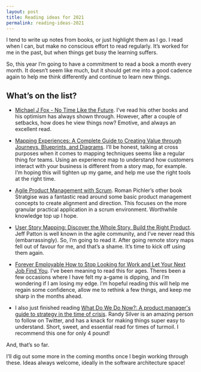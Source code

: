 ```yaml
---
layout: post
title: Reading ideas for 2021
permalink: reading-ideas-2021
---
```

I tend to write up notes from books, or just highlight them as I go. I read when I can, but make no conscious effort to read regularly. It’s worked for me in the past, but when things get busy the learning suffers.  

So, this year I’m going to have a commitment to read a book a month every month. It doesn’t seem like much, but it should get me into a good cadence again to help me think differently and continue to learn new things.

## What’s on the list?

- [Michael J Fox - No Time Like the Future](https://www.waterstones.com/book/no-time-like-the-future/michael-j-fox/9781472278463). I’ve read his other books and his optimism has always shown through. However, after a couple of setbacks, how does he view things now? Emotive, and always an excellent read.

- [Mapping Experiences: A Complete Guide to Creating Value through Journeys, Blueprints, and Diagrams](https://www.amazon.co.uk/Mapping-Experiences-Complete-Creating-Blueprints-ebook/dp/B01F9Y6B9K). I’ll be honest, talking at cross purposes when it comes to mapping techniques seems like a regular thing for teams. Using an experience map to understand how customers interact with your business is different from a story map, for example. I’m hoping this will tighten up my game, and help me use the right tools at the right time.

- [Agile Product Management with Scrum](https://www.amazon.co.uk/Agile-Product-Management-Scrum-Addison-Wesley-ebook/dp/B003BW0C9I/ref=sr_1_1?dchild=1&keywords=Agile+Product+Management+with+Scrum&qid=1610391190&s=digital-text&sr=1-1). Roman Pichler’s other book Stratgise was a fantastic read around some basic product management concepts to create alignment and direction. This focuses on the more granular practical application in a scrum environment. Worthwhile knowledge top up I hope.

- [User Story Mapping: Discover the Whole Story, Build the Right Product](https://www.amazon.co.uk/User-Story-Mapping-Discover-Product-ebook/dp/B00NF07FHS/ref=sr_1_1?dchild=1&keywords=User+Story+Mapping_+Discover+the+Whole+Story%2C+Build+the+Right+Product&qid=1610391398&s=digital-text&sr=1-1). Jeff Patton is well known in the agile community, and I’ve never read this (embarrassingly). So, I’m going to read it. After going remote story maps fell out of favour for me, and that’s a shame. It’s time to kick off using them again.

- [Forever Employable How to Stop Looking for Work and Let Your Next Job Find You](https://www.amazon.co.uk/Forever-Employable-Stop-Looking-Work-ebook/dp/B086S5SJXM/ref=sr_1_1?dchild=1&keywords=Forever+Employable+How+to+Stop+Looking+for+Work+and+Let+Your+Next+Job+Find+You&qid=1610391283&s=digital-text&sr=1-1). I’ve been meaning to read this for ages. Theres been a few occasions where I have felt my a-game is dipping, and I’m wondering if I am losing my edge. I’m hopeful reading this will help me regain some confidence, allow me to rethink a few things, and keep me sharp in the months ahead.

- I also just finished reading [What Do We Do Now?: A product manager's guide to strategy in the time of crisis](https://www.amazon.co.uk/What-Do-We-Now-managers-ebook/dp/B088VGN3XZ). Randy Silver is an amazing person to follow on Twitter, and has a knack for making things super easy to understand. Short, sweet, and essential read for times of turmoil. I recommend this one for only 4 pound!

And, that’s so far.

I’ll dig out some more in the coming months once I begin working through these. Ideas always welcome, ideally in the software architecture space!
